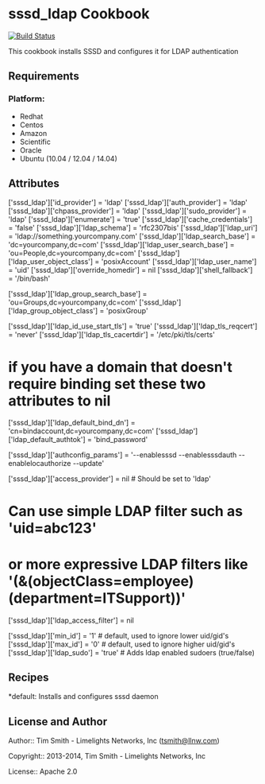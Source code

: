 sssd_ldap Cookbook
==================
[![Build Status](https://travis-ci.org/tas50/chef-sssd_ldap.svg?branch=master)](https://travis-ci.org/tas50/chef-sssd_ldap)

This cookbook installs SSSD and configures it for LDAP authentication

Requirements
------------

### Platform:

* Redhat
* Centos
* Amazon
* Scientific
* Oracle
* Ubuntu (10.04 / 12.04 / 14.04)

Attributes
----------

['sssd_ldap']['id_provider'] = 'ldap'
['sssd_ldap']['auth_provider'] = 'ldap'
['sssd_ldap']['chpass_provider'] = 'ldap'
['sssd_ldap']['sudo_provider'] = 'ldap'
['sssd_ldap']['enumerate'] = 'true'
['sssd_ldap']['cache_credentials'] = 'false'
['sssd_ldap']['ldap_schema'] = 'rfc2307bis'
['sssd_ldap']['ldap_uri'] = 'ldap://something.yourcompany.com'
['sssd_ldap']['ldap_search_base'] = 'dc=yourcompany,dc=com'
['sssd_ldap']['ldap_user_search_base'] = 'ou=People,dc=yourcompany,dc=com'
['sssd_ldap']['ldap_user_object_class'] = 'posixAccount'
['sssd_ldap']['ldap_user_name'] = 'uid'
['sssd_ldap']['override_homedir'] = nil
['sssd_ldap']['shell_fallback'] = '/bin/bash'

['sssd_ldap']['ldap_group_search_base'] = 'ou=Groups,dc=yourcompany,dc=com'
['sssd_ldap']['ldap_group_object_class'] = 'posixGroup'

['sssd_ldap']['ldap_id_use_start_tls'] = 'true'
['sssd_ldap']['ldap_tls_reqcert'] = 'never'
['sssd_ldap']['ldap_tls_cacertdir'] = '/etc/pki/tls/certs'

# if you have a domain that doesn't require binding set these two attributes to nil
['sssd_ldap']['ldap_default_bind_dn'] = 'cn=bindaccount,dc=yourcompany,dc=com'
['sssd_ldap']['ldap_default_authtok'] = 'bind_password'

['sssd_ldap']['authconfig_params'] = '--enablesssd --enablesssdauth --enablelocauthorize --update'

['sssd_ldap']['access_provider'] = nil # Should be set to 'ldap'
# Can use simple LDAP filter such as 'uid=abc123' 
# or more expressive LDAP filters like '(&(objectClass=employee)(department=ITSupport))'
['sssd_ldap']['ldap_access_filter'] = nil 

['sssd_ldap']['min_id'] = '1' # default, used to ignore lower uid/gid's
['sssd_ldap']['max_id'] = '0' # default, used to ignore higher uid/gid's
['sssd_ldap']['ldap_sudo'] = 'true' # Adds ldap enabled sudoers (true/false)


Recipes
-------

*default: Installs and configures sssd daemon

License and Author
------------------

Author:: Tim Smith - Limelights Networks, Inc (<tsmith@llnw.com>)

Copyright:: 2013-2014, Tim Smith - Limelights Networks, Inc

License:: Apache 2.0

